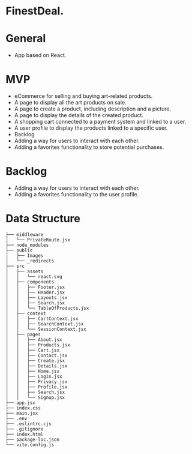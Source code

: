 # FinestDeal.

# General
* App based on React.
 
# MVP
* eCommerce for selling and buying art-related products.
* A page to display all the art products on sale.
* A page to create a product, including description and a picture.
* A page to display the details of the created product.
* A shopping cart connected to a payment system and linked to a user.
* A user profile to display the products linked to a specific user.
* Backlog
* Adding a way for users to interact with each other.
* Adding a favorites functionality to store potential purchases.

# Backlog
* Adding a way for users to interact with each other.
* Adding a favorites functionality to the user profile.


# Data Structure
``` 
├── middleware
│   └── PrivateRoute.jsx
├── node_modules
├── public
│   ├── Images
│   └── _redirects
├── src
│   ├── assets
│   │   └── react.svg
│   ├── components
│   │   ├── Footer.jsx
│   │   ├── Header.jsx
│   │   ├── Layouts.jsx
│   │   ├── Search.jsx
│   │   └── TableOfProducts.jsx
│   ├── context
│   │   ├── CartContext.jsx
│   │   ├── SearchContext.jsx
│   │   └── SessionContext.jsx
│   ├── pages
│   │   ├── About.jsx
│   │   ├── Products.jsx
│   │   ├── Cart.jsx
│   │   ├── Contact.jsx
│   │   ├── Create.jsx
│   │   ├── Details.jsx
│   │   ├── Home.jsx
│   │   ├── Login.jsx
│   │   ├── Privacy.jsx
│   │   ├── Profile.jsx
│   │   ├── Search.jsx
│   │   └── Signup.jsx
├── app.jsx
├── index.css
├── main.jsx
├── .env
├── .eslintrc.cjs
├── .gitignore
├── index.html
├── package-loc.json
└── vite.config.js
``` 


